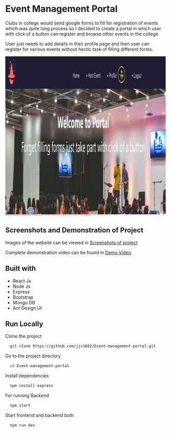 
# Event Management Portal

Clubs in college would
send google forms to fill for registration
of events which was quite long process so I decided to create a portal in which user with click of a button can register and browse other events in the college   
   
User just needs to add details in their profile page and then user can register for various events without hectic task of filling different forms.

<img src="/Screenshot_Images/Home1.jpg"  width="100%" height="500">



## Screenshots and Demonstration of Project
 
  Images of the website can be viewed in [Screenshots of project ](https://github.com/jjv1602/Event-management-portal/tree/main/Screenshot_Images)

  Complete demonstration video can be found in [Demo Video ](https://drive.google.com/file/d/1eDqIv5HaEB4Bk1Bfn2sLDKcnsAC_JUt1/view?usp=sharing)

## Built with

* React Js
* Node Js
* Express
* Bootstrap 
* Mongo DB
* Ant Design UI 
## Run Locally

Clone the project

```bash
  git clone https://github.com/jjv1602/Event-management-portal.git
```

Go to the project directory

```bash
  cd Event-management-portal
```

Install dependencies

```bash
  npm install express
```

For running Backend
```bash
  npm start
```

Start frontend and backend both 

```bash
  npm run dev
```

